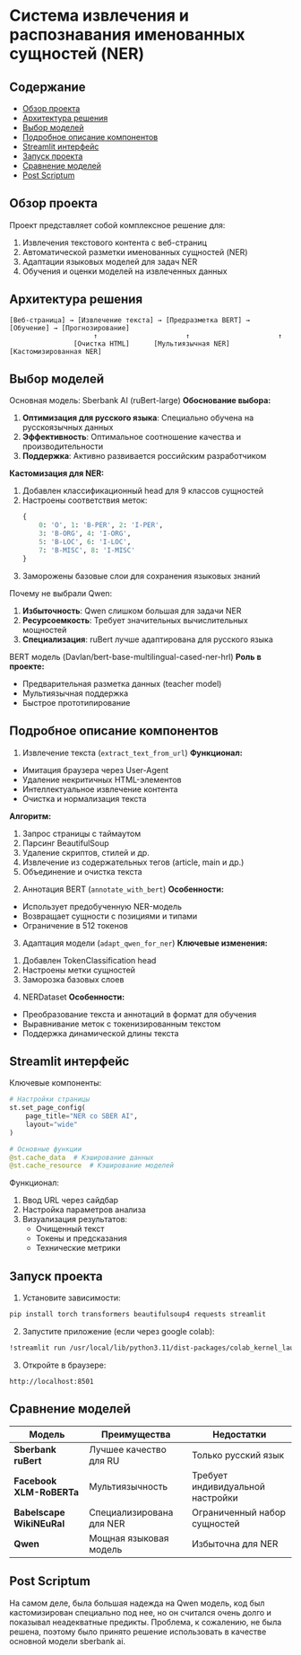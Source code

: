 
Система извлечения и распознавания именованных сущностей (NER)
=============

Содержание
-----------------
-   [Обзор проекта](#обзор-проекта)
-   [Архитектура решения](#архитектура-решения)
-   [Выбор моделей](#выбор-моделей)
-   [Подробное описание компонентов](#подробное-описание-компонентов)
-   [Streamlit интерфейс](#streamlit-интерфейс)
-   [Запуск проекта](#запуск-проекта)
-   [Сравнение моделей](#сравнение-моделей)
-   [Post Scriptum](#post-scriptum)

Обзор проекта
-----------------
Проект представляет собой комплексное решение для:
1. Извлечения текстового контента с веб-страниц
2. Автоматической разметки именованных сущностей (NER)
3. Адаптации языковых моделей для задач NER
4. Обучения и оценки моделей на извлеченных данных

Архитектура решения
-----------------
```
[Веб-страница] → [Извлечение текста] → [Предразметка BERT] → [Обучение] → [Прогнозирование]
                     ↑                      ↑                      ↑
                [Очистка HTML]      [Мультиязычная NER]    [Кастомизированная NER]
```

Выбор моделей
-----------------
Основная модель: Sberbank AI (ruBert-large)
**Обоснование выбора:**
1. **Оптимизация для русского языка**: Специально обучена на русскоязычных данных
2. **Эффективность**: Оптимальное соотношение качества и производительности
3. **Поддержка**: Активно развивается российским разработчиком

**Кастомизация для NER:**
1. Добавлен классификационный head для 9 классов сущностей
2. Настроены соответствия меток:
   ```python
   {
       0: 'O', 1: 'B-PER', 2: 'I-PER',
       3: 'B-ORG', 4: 'I-ORG',
       5: 'B-LOC', 6: 'I-LOC',
       7: 'B-MISC', 8: 'I-MISC'
   }
   ```
3. Заморожены базовые слои для сохранения языковых знаний

Почему не выбрали Qwen:
1. **Избыточность**: Qwen слишком большая для задачи NER
2. **Ресурсоемкость**: Требует значительных вычислительных мощностей
3. **Специализация**: ruBert лучше адаптирована для русского языка

BERT модель (Davlan/bert-base-multilingual-cased-ner-hrl)
**Роль в проекте:**
- Предварительная разметка данных (teacher model)
- Мультиязычная поддержка
- Быстрое прототипирование

Подробное описание компонентов
-----------------
1. Извлечение текста (`extract_text_from_url`)
**Функционал:**
- Имитация браузера через User-Agent
- Удаление некритичных HTML-элементов
- Интеллектуальное извлечение контента
- Очистка и нормализация текста

**Алгоритм:**
1) Запрос страницы с таймаутом
2) Парсинг BeautifulSoup
3) Удаление скриптов, стилей и др.
4) Извлечение из содержательных тегов (article, main и др.)
5) Объединение и очистка текста

2. Аннотация BERT (`annotate_with_bert`)
**Особенности:**
- Использует предобученную NER-модель
- Возвращает сущности с позициями и типами
- Ограничение в 512 токенов

3. Адаптация модели (`adapt_qwen_for_ner`)
**Ключевые изменения:**
1) Добавлен TokenClassification head
2) Настроены метки сущностей
3) Заморозка базовых слоев

4. NERDataset
**Особенности:**
- Преобразование текста и аннотаций в формат для обучения
- Выравнивание меток с токенизированным текстом
- Поддержка динамической длины текста

Streamlit интерфейс
-----------------
Ключевые компоненты:
```python
# Настройки страницы
st.set_page_config(
    page_title="NER со SBER AI",
    layout="wide"
)

# Основные функции
@st.cache_data  # Кэширование данных
@st.cache_resource  # Кэширование моделей
```

Функционал:
1. Ввод URL через сайдбар
2. Настройка параметров анализа
3. Визуализация результатов:
   - Очищенный текст
   - Токены и предсказания
   - Технические метрики

Запуск проекта
-----------------
1. Установите зависимости:
```bash
pip install torch transformers beautifulsoup4 requests streamlit
```

2. Запустите приложение (если через google colab):
```bash
!streamlit run /usr/local/lib/python3.11/dist-packages/colab_kernel_launcher.py [ARGUMENTS]
```

3. Откройте в браузере:
```
http://localhost:8501
```

Сравнение моделей
-----------------
| Модель                   | Преимущества            | Недостатки                      |
|--------------------------|-------------------------|---------------------------------|
| **Sberbank ruBert**      | Лучшее качество для RU  | Только русский язык             |
| **Facebook XLM-RoBERTa** | Мультиязычность         | Требует индивидуальной настройки|
| **Babelscape WikiNEuRal**| Специализирована для NER| Ограниченный набор сущностей    |
| **Qwen**                 | Мощная языковая модель  | Избыточна для NER               |

Post Scriptum
-----------------
На самом деле, была большая надежда на Qwen модель, код был кастомизирован специально под нее, но он считался очень долго и показывал неадекватные предикты. Проблема, к сожалению, не была решена, поэтому было принято решение использовать в качестве основной модели sberbank ai.
